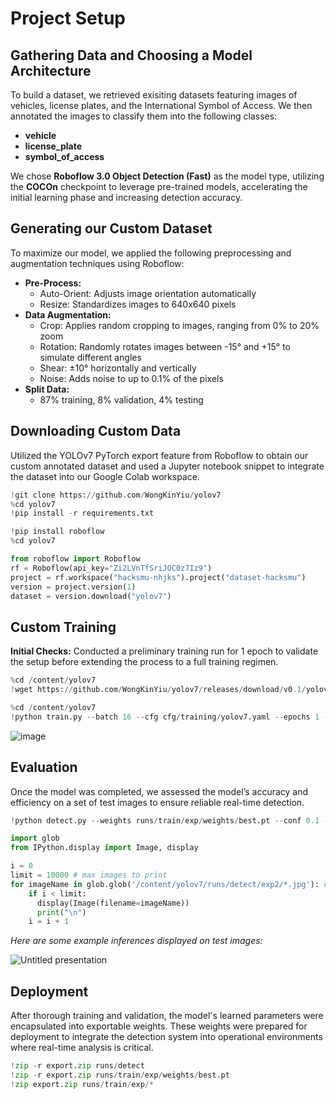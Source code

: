 # Project Setup

## Gathering Data and Choosing a Model Architecture
To build a dataset, we retrieved exisiting datasets featuring images of vehicles, license plates, and the International Symbol of Access. We then annotated the images to classify them into the following classes:
- **vehicle**
- **license_plate**
- **symbol_of_access**

We chose **Roboflow 3.0 Object Detection (Fast)** as the model type, utilizing the **COCOn** checkpoint to leverage pre-trained models, accelerating the initial learning phase and increasing detection accuracy.

## Generating our Custom Dataset
To maximize our model, we applied the following preprocessing and augmentation techniques using Roboflow:
- **Pre-Process:**
  - Auto-Orient: Adjusts image orientation automatically
  - Resize: Standardizes images to 640x640 pixels
- **Data Augmentation:**
  - Crop: Applies random cropping to images, ranging from 0% to 20% zoom
  - Rotation: Randomly rotates images between -15° and +15° to simulate different angles
  - Shear: ±10° horizontally and vertically
  - Noise: Adds noise to up to 0.1% of the pixels
- **Split Data:**
  - 87% training, 8% validation, 4% testing

## Downloading Custom Data
Utilized the YOLOv7 PyTorch export feature from Roboflow to obtain our custom annotated dataset and used a Jupyter notebook snippet to integrate the dataset into our Google Colab workspace.
```python
!git clone https://github.com/WongKinYiu/yolov7
%cd yolov7
!pip install -r requirements.txt
```
```python
!pip install roboflow
%cd yolov7

from roboflow import Roboflow
rf = Roboflow(api_key="Zi2LVnTfSriJOC0z7Iz9")
project = rf.workspace("hacksmu-nhjks").project("dataset-hacksmu")
version = project.version(1)
dataset = version.download("yolov7")
```
## Custom Training
**Initial Checks:** Conducted a preliminary training run for 1 epoch to validate the setup before extending the process to a full training regimen.
```python
%cd /content/yolov7
!wget https://github.com/WongKinYiu/yolov7/releases/download/v0.1/yolov7_training.pt
```
```python
%cd /content/yolov7
!python train.py --batch 16 --cfg cfg/training/yolov7.yaml --epochs 1 --data {dataset.location}/data.yaml --weights 'yolov7_training.pt' --device 0
```
![image](https://github.com/user-attachments/assets/334a5fa5-d39d-40d6-92a2-979d0e8c2f54)
## Evaluation
Once the model was completed, we assessed the model’s accuracy and efficiency on a set of test images to ensure reliable real-time detection.
```python
!python detect.py --weights runs/train/exp/weights/best.pt --conf 0.1 --source {dataset.location}/test/images

import glob
from IPython.display import Image, display

i = 0
limit = 10000 # max images to print
for imageName in glob.glob('/content/yolov7/runs/detect/exp2/*.jpg'): #assuming JPG
    if i < limit:
      display(Image(filename=imageName))
      print("\n")
    i = i + 1
```
_Here are some example inferences displayed on test images:_

![Untitled presentation](https://github.com/user-attachments/assets/383a5d0c-1f50-429f-97b0-ca47fb8be5fa)

## Deployment
After thorough training and validation, the model's learned parameters were encapsulated into exportable weights. These weights were prepared for deployment to integrate the detection system into operational environments where real-time analysis is critical.
``` python
!zip -r export.zip runs/detect
!zip -r export.zip runs/train/exp/weights/best.pt
!zip export.zip runs/train/exp/*
```
